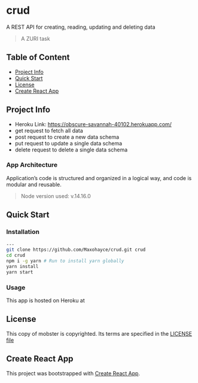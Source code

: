 # crud

<!-- TODO: Add Codacy Bade -->

A REST API for creating, reading, updating and deleting data

> A ZURI task

## Table of Content

- [Project Info](#project-info)
- [Quick Start](#quick-start)
- [License](#license)
- [Create React App](#create-react-app)

## Project Info
- Heroku Link: https://obscure-savannah-40102.herokuapp.com/
- get request to fetch all data
- post request to create a new data schema
- put request to update a single data schema
- delete request to delete a single data schema

### App Architecture

Application’s code is structured and organized in a logical way, and code is modular and reusable.

> Node version used: v.14.16.0

## Quick Start

### Installation

```bash
---
git clone https://github.com/Maxohayce/crud.git crud
cd crud
npm i -g yarn # Run to install yarn globally
yarn install
yarn start
```

### Usage

This app is hosted on Heroku at

<!-- TODO: Add Heoku live link -->

## License

This copy of mobster is copyrighted. Its terms are specified in the [LICENSE file](LICENSE)

## Create React App

This project was bootstrapped with [Create React App](https://github.com/facebookincubator/create-react-app).
